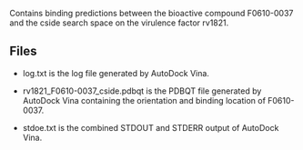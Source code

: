 Contains binding predictions between the bioactive compound F0610-0037 and the cside search space on the virulence factor rv1821.

## Files

- log.txt is the log file generated by AutoDock Vina.

- rv1821_F0610-0037_cside.pdbqt is the PDBQT file generated by AutoDock Vina containing the orientation and binding location of F0610-0037.

- stdoe.txt is the combined STDOUT and STDERR output of AutoDock Vina.

